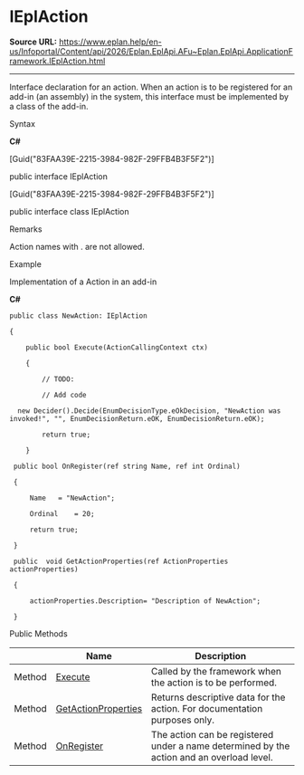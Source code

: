 # IEplAction

**Source URL:** https://www.eplan.help/en-us/Infoportal/Content/api/2026/Eplan.EplApi.AFu~Eplan.EplApi.ApplicationFramework.IEplAction.html

---

Interface declaration for an action. When an action is to be registered for an add-in (an assembly) in the system, this interface must be implemented by a class of the add-in.

Syntax

**C#**



[Guid("83FAA39E-2215-3984-982F-29FFB4B3F5F2")]

public interface IEplAction

[Guid("83FAA39E-2215-3984-982F-29FFB4B3F5F2")]

public interface class IEplAction


Remarks

Action names with . are not allowed.

Example

Implementation of a Action in an add-in

**C#**

```
public class NewAction: IEplAction

{	

    public bool Execute(ActionCallingContext ctx)

    {

        // TODO: 

        // Add code

  new Decider().Decide(EnumDecisionType.eOkDecision, "NewAction was invoked!", "", EnumDecisionReturn.eOK, EnumDecisionReturn.eOK);

        return true;

    }

 public bool OnRegister(ref string Name, ref int Ordinal)

 {

     Name	= "NewAction";

     Ordinal	= 20;

     return true;

 }

 public  void GetActionProperties(ref ActionProperties actionProperties)

 {

     actionProperties.Description= "Description of NewAction";

 }
```

Public Methods

|  | Name | Description |
| --- | --- | --- |
| Method | [Execute](Eplan.EplApi.AFu~Eplan.EplApi.ApplicationFramework.IEplAction~Execute.html) | Called by the framework when the action is to be performed. |
| Method | [GetActionProperties](Eplan.EplApi.AFu~Eplan.EplApi.ApplicationFramework.IEplAction~GetActionProperties.html) | Returns descriptive data for the action. For documentation purposes only. |
| Method | [OnRegister](Eplan.EplApi.AFu~Eplan.EplApi.ApplicationFramework.IEplAction~OnRegister.html) | The action can be registered under a name determined by the action and an overload level. |


